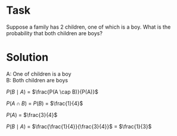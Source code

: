 # Task
Suppose a family has 2 children, one of which is a boy. What is the probability that both children are boys?

# Solution
A: One of children is a boy  
B: Both children are boys  

$P(B \mid A)$ = $\frac{P(A \cap B)}{P(A)}$  

$P(A \cap B)$ = $P(B)$ = $\frac{1}{4}$  

$P(A)$ = $\frac{3}{4}$  

$P(B \mid A)$ = $\frac{\frac{1}{4}}{\frac{3}{4}}$ = $\frac{1}{3}$
